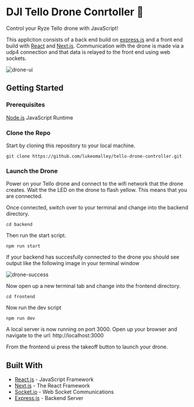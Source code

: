# DJI Tello Drone Conrtoller 🚁
Control your Ryze Tello drone with JavaScript! 

This appliction consists of a back end build on [express.js](https://expressjs.com/) and a front end build with [React](https://reactjs.org/) and [Next.js](https://nextjs.org/). Communication with the drone is made via a udp4 connection and that data is relayed to the front end using web sockets.

![drone-ui](https://i.ibb.co/SPGkHG6/drone-ui.png)


## Getting Started

### Prerequisites
[Node.js](https://nodejs.org/en/) JavaScript Runtime

### Clone the Repo

Start by cloning this repository to your local machine.
```
git clone https://github.com/lukeomalley/tello-drone-controller.git
```

### Launch the Drone

Power on your Tello drone and connect to the wifi network that the drone creates. Wait the the LED on the drone to flash yellow. This means that you are connected.

Once connected, switch over to your terminal and change into the backend directory.
```
cd backend
```
 Then run the start script.
```
npm run start
```

If your backend has succesfully connected to the drone you should see output like the following image in your terminal window

![drone-success](https://i.ibb.co/cyc6Q7h/drone-connected.png)

Now open up a new terminal tab and change into the frontend directory.
```
cd frontend
```
Now run the dev script
```
npm run dev
```
A local server is now running on port 3000. Open up your browser and navigate to the url: http://localhost:3000

From the frontend ui press the takeoff button to launch your drone.


## Built With

- [React.js](https://reactjs.org/) - JavaScript Framework
- [Next.js](https://nextjs.org/) - The React Framework
- [Socket.io](https://socket.io/) - Web Socket Communications
- [Express.js](https://expressjs.com/) - Backend Server
